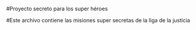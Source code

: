#Proyecto secreto para los super héroes

#Este archivo contiene las misiones super secretas de la liga de la justicia

